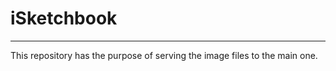 # iSketchbook
-------------
This repository has the purpose of serving the image files to the main one.
